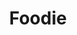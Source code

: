 ---
# primary arguments
title: "Foodie"
listingImage: "foodie-screenshot.jpg"

# references
people:
- "zhuofan-yuan"

# secondary arguments
instructor: "Alex Baumgardt"
listingDescription: "Foodie is a product that can educate and motivate children to reduce food waste, learn how food is grown, and understand the importance of proper nutrition and food culture. My goal is to empower children with the knowledge and skills necessary to make informed decisions about food and reduce food waste, while also fostering a love and appreciation for the natural world and the food it provides."

# tertiary arguments
tags:
- "UI/UX"
- "Children Education"
- "Product Design"
- "Service Design"
- "Research"
projectVideoUrl: "https://www.youtube.com/embed/MeUDbaLyENc?si=t2vhoFxtGaagDRt-"

# base arguments
draft: false
---